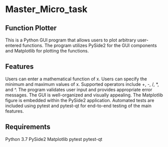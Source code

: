 # Master_Micro_task

## Function Plotter

 This is a Python GUI program that allows users to plot arbitrary user-entered functions.
 The program utilizes PySide2 for the GUI components and Matplotlib for plotting the functions.

## Features
 Users can enter a mathematical function of x.
 Users can specify the minimum and maximum values of x.
 Supported operators include +, -, /, *, and ^.
 The program validates user input and provides appropriate error messages.
 The GUI is well-organized and visually appealing.
 The Matplotlib figure is embedded within the PySide2 application.
 Automated tests are included using pytest and pytest-qt for end-to-end testing of the main features.

## Requirements
 Python 3.7
 PySide2
 Matplotlib
 pytest
 pytest-qt

